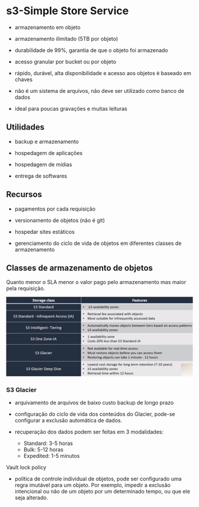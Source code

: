 # s3-Simple Store Service

- armazenamento em objeto

- armazenamento ilimitado (5TB por objeto)

- durabilidade de 99%, garantia de que o objeto foi armazenado

- acesso granular por bucket ou por objeto

- rápido, durável, alta disponibilidade e acesso aos objetos é baseado em chaves

- não é um sistema de arquivos, não deve ser utilizado como banco de dados

- ideal para poucas gravações e muitas leituras

## Utilidades

- backup e armazenamento

- hospedagem de aplicações

- hospedagem de mídias

- entrega de softwares

## Recursos

- pagamentos por cada requisição

- versionamento de objetos (não é git)

- hospedar sites estáticos

- gerenciamento do ciclo de vida de objetos em diferentes classes de armazenamento

## Classes de armazenamento de objetos

Quanto menor o SLA menor o valor pago pelo armazenamento mas maior pela requisição.

![image](resources/class-s3.png)

### S3 Glacier

- arquivamento de arquivos de baixo custo backup de longo prazo

- configuração do ciclo de vida dos conteúdos do Glacier, pode-se configurar a exclusão automática de dados.

- recuperação dos dados podem ser feitas em 3 modalidades:
  - Standard: 3-5 horas
  - Bulk: 5-12 horas
  - Expedited: 1-5 minutos

Vault lock policy

- política de controle individual de objetos, pode ser configurado uma regra imutável para um objeto. Por exemplo, impedir a exclusão intencional ou não de um objeto por um determinado tempo, ou que ele seja alterado.
